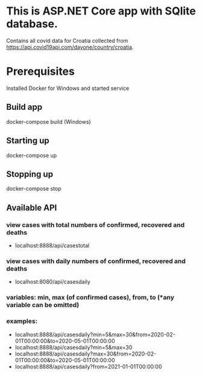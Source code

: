 ﻿# This is ASP.NET Core app with SQlite database. 

Contains all covid data for Croatia collected from https://api.covid19api.com/dayone/country/croatia.

# Prerequisites

Installed Docker for Windows and started service

## Build app

docker-compose build (Windows)

## Starting up

docker-compose up

## Stopping up

docker-compose stop

## Available API

### view cases with total numbers of confirmed, recovered and deaths
- localhost:8888/api/casestotal
### view cases with daily numbers of confirmed, recovered and deaths
- localhost:8080/api/casesdaily
### variables: min, max (of confirmed cases), from, to (*any variable can be omitted)
### examples: 
- localhost:8888/api/casesdaily?min=5&max=30&from=2020-02-01T00:00:00&to=2020-05-01T00:00:00
- localhost:8888/api/casesdaily?min=5&max=30
- localhost:8888/api/casesdaily?max=30&from=2020-02-01T00:00:00&to=2020-05-01T00:00:00
- localhost:8888/api/casesdaily?from=2021-01-01T00:00:00
